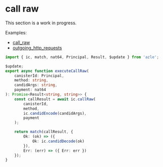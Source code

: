 # call raw

This section is a work in progress.

Examples:

-   [call_raw](https://github.com/demergent-labs/azle/tree/main/examples/call_raw)
-   [outgoing_http_requests](https://github.com/demergent-labs/azle/tree/main/examples/outgoing_http_requests)

```typescript
import { ic, match, nat64, Principal, Result, $update } from 'azle';

$update;
export async function executeCallRaw(
    canisterId: Principal,
    method: string,
    candidArgs: string,
    payment: nat64
): Promise<Result<string, string>> {
    const callResult = await ic.callRaw(
        canisterId,
        method,
        ic.candidEncode(candidArgs),
        payment
    );

    return match(callResult, {
        Ok: (ok) => ({
            Ok: ic.candidDecode(ok)
        }),
        Err: (err) => ({ Err: err })
    });
}
```
